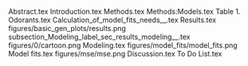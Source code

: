 Abstract.tex
Introduction.tex
Methods.tex
Methods:Models.tex
Table 1. Odorants.tex
Calculation_of_model_fits_needs__.tex
Results.tex
figures/basic_gen_plots/results.png
subsection_Modeling_label_sec_results_modeling__.tex
figures/0/cartoon.png
Modeling.tex
figures/model_fits/model_fits.png
Model fits.tex
figures/mse/mse.png
Discussion.tex
To Do List.tex